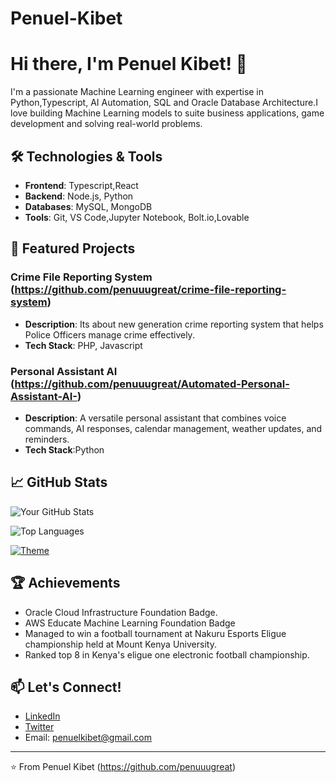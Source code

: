 # Penuel-Kibet
# Hi there, I'm Penuel Kibet! 👋

I'm a passionate Machine Learning engineer with expertise in Python,Typescript, AI Automation, SQL and Oracle Database Architecture.I love building Machine Learning models to suite business applications, game development and solving real-world problems.

## 🛠️ Technologies & Tools

- **Frontend**: Typescript,React
- **Backend**: Node.js, Python
- **Databases**: MySQL, MongoDB
- **Tools**: Git, VS Code,Jupyter Notebook, Bolt.io,Lovable

## 🌟 Featured Projects

### Crime File Reporting System (https://github.com/penuuugreat/crime-file-reporting-system)
- **Description**: Its about new generation crime reporting system that helps Police Officers manage crime effectively.
- **Tech Stack**: PHP, Javascript
  
 ### Personal Assistant AI (https://github.com/penuuugreat/Automated-Personal-Assistant-AI-)
 - **Description**: A versatile personal assistant that combines voice commands, AI responses, calendar management, weather updates, and reminders.
 - **Tech Stack**:Python

## 📈 GitHub Stats

![Your GitHub Stats](https://github-readme-stats.vercel.app/api?username=penuuugreat&show_icons=true&theme=dark)

![Top Languages](https://github-readme-stats.vercel.app/api/top-langs/?username=penuuugreat&layout=compact&theme=dark)

[![Theme](https://img.shields.io/badge/Theme-Light%20/%20Dark-blue)](https://github.com/penuuugreat)

## 🏆 Achievements
- Oracle Cloud Infrastructure Foundation Badge.
- AWS Educate Machine Learning Foundation Badge
- Managed to win a football tournament at Nakuru Esports Eligue championship held at Mount Kenya University.
- Ranked top 8 in Kenya's eligue one  electronic football championship.

## 📫 Let's Connect!

- [LinkedIn](https://www.linkedin.com)
- [Twitter](https://twitter.com)
- Email: penuelkibet@gmail.com

---

⭐️ From Penuel Kibet (https://github.com/penuuugreat)
